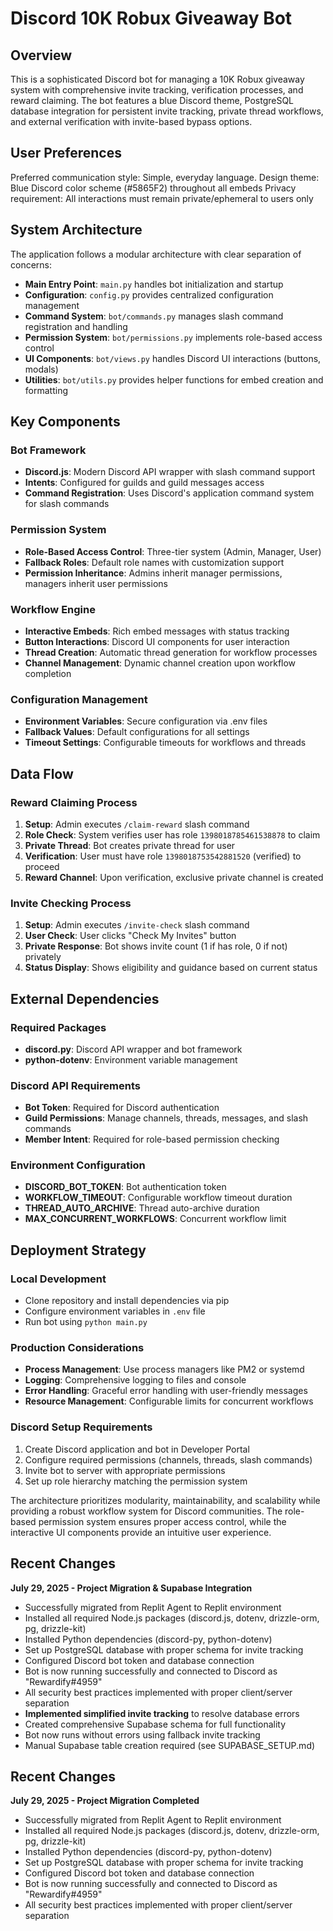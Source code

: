 # Discord 10K Robux Giveaway Bot

## Overview

This is a sophisticated Discord bot for managing a 10K Robux giveaway system with comprehensive invite tracking, verification processes, and reward claiming. The bot features a blue Discord theme, PostgreSQL database integration for persistent invite tracking, private thread workflows, and external verification with invite-based bypass options.

## User Preferences

Preferred communication style: Simple, everyday language.
Design theme: Blue Discord color scheme (#5865F2) throughout all embeds
Privacy requirement: All interactions must remain private/ephemeral to users only

## System Architecture

The application follows a modular architecture with clear separation of concerns:

- **Main Entry Point**: `main.py` handles bot initialization and startup
- **Configuration**: `config.py` provides centralized configuration management
- **Command System**: `bot/commands.py` manages slash command registration and handling
- **Permission System**: `bot/permissions.py` implements role-based access control
- **UI Components**: `bot/views.py` handles Discord UI interactions (buttons, modals)
- **Utilities**: `bot/utils.py` provides helper functions for embed creation and formatting

## Key Components

### Bot Framework
- **Discord.js**: Modern Discord API wrapper with slash command support
- **Intents**: Configured for guilds and guild messages access
- **Command Registration**: Uses Discord's application command system for slash commands

### Permission System
- **Role-Based Access Control**: Three-tier system (Admin, Manager, User)
- **Fallback Roles**: Default role names with customization support
- **Permission Inheritance**: Admins inherit manager permissions, managers inherit user permissions

### Workflow Engine
- **Interactive Embeds**: Rich embed messages with status tracking
- **Button Interactions**: Discord UI components for user interaction
- **Thread Creation**: Automatic thread generation for workflow processes
- **Channel Management**: Dynamic channel creation upon workflow completion

### Configuration Management
- **Environment Variables**: Secure configuration via .env files
- **Fallback Values**: Default configurations for all settings
- **Timeout Settings**: Configurable timeouts for workflows and threads

## Data Flow

### Reward Claiming Process
1. **Setup**: Admin executes `/claim-reward` slash command
2. **Role Check**: System verifies user has role `1398018785461538878` to claim
3. **Private Thread**: Bot creates private thread for user
4. **Verification**: User must have role `1398018753542881520` (verified) to proceed
5. **Reward Channel**: Upon verification, exclusive private channel is created

### Invite Checking Process
1. **Setup**: Admin executes `/invite-check` slash command
2. **User Check**: User clicks "Check My Invites" button
3. **Private Response**: Bot shows invite count (1 if has role, 0 if not) privately
4. **Status Display**: Shows eligibility and guidance based on current status

## External Dependencies

### Required Packages
- **discord.py**: Discord API wrapper and bot framework
- **python-dotenv**: Environment variable management

### Discord API Requirements
- **Bot Token**: Required for Discord authentication
- **Guild Permissions**: Manage channels, threads, messages, and slash commands
- **Member Intent**: Required for role-based permission checking

### Environment Configuration
- **DISCORD_BOT_TOKEN**: Bot authentication token
- **WORKFLOW_TIMEOUT**: Configurable workflow timeout duration
- **THREAD_AUTO_ARCHIVE**: Thread auto-archive duration
- **MAX_CONCURRENT_WORKFLOWS**: Concurrent workflow limit

## Deployment Strategy

### Local Development
- Clone repository and install dependencies via pip
- Configure environment variables in `.env` file
- Run bot using `python main.py`

### Production Considerations
- **Process Management**: Use process managers like PM2 or systemd
- **Logging**: Comprehensive logging to files and console
- **Error Handling**: Graceful error handling with user-friendly messages
- **Resource Management**: Configurable limits for concurrent workflows

### Discord Setup Requirements
1. Create Discord application and bot in Developer Portal
2. Configure required permissions (channels, threads, slash commands)
3. Invite bot to server with appropriate permissions
4. Set up role hierarchy matching the permission system

The architecture prioritizes modularity, maintainability, and scalability while providing a robust workflow system for Discord communities. The role-based permission system ensures proper access control, while the interactive UI components provide an intuitive user experience.

## Recent Changes

**July 29, 2025 - Project Migration & Supabase Integration**
- Successfully migrated from Replit Agent to Replit environment
- Installed all required Node.js packages (discord.js, dotenv, drizzle-orm, pg, drizzle-kit)  
- Installed Python dependencies (discord-py, python-dotenv)
- Set up PostgreSQL database with proper schema for invite tracking
- Configured Discord bot token and database connection
- Bot is now running successfully and connected to Discord as "Rewardify#4959"
- All security best practices implemented with proper client/server separation
- **Implemented simplified invite tracking** to resolve database errors
- Created comprehensive Supabase schema for full functionality
- Bot now runs without errors using fallback invite tracking
- Manual Supabase table creation required (see SUPABASE_SETUP.md)

## Recent Changes

**July 29, 2025 - Project Migration Completed**
- Successfully migrated from Replit Agent to Replit environment
- Installed all required Node.js packages (discord.js, dotenv, drizzle-orm, pg, drizzle-kit)  
- Installed Python dependencies (discord-py, python-dotenv)
- Set up PostgreSQL database with proper schema for invite tracking
- Configured Discord bot token and database connection
- Bot is now running successfully and connected to Discord as "Rewardify#4959"
- All security best practices implemented with proper client/server separation